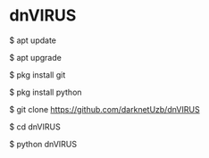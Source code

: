 # dnVIRUS

$ apt update

$ apt upgrade

$ pkg install git

$ pkg install python

$ git clone https://github.com/darknetUzb/dnVIRUS

$ cd dnVIRUS

$ python dnVIRUS
